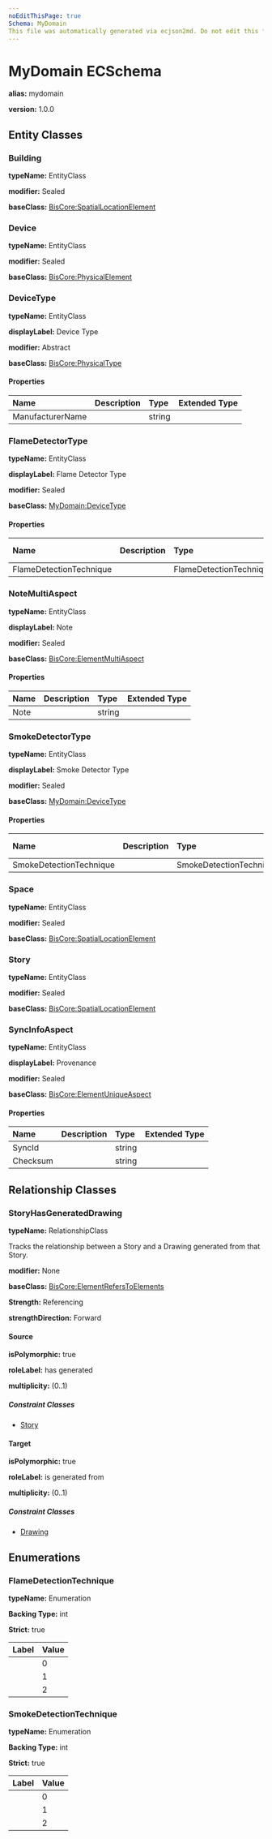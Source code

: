 ```yaml
---
noEditThisPage: true
Schema: MyDomain
This file was automatically generated via ecjson2md. Do not edit this file. Any edits made to this file will be overwritten the next time it is generated
---
```


# MyDomain ECSchema

**alias:** mydomain

**version:** 1.0.0

## Entity Classes

### Building

**typeName:** EntityClass

**modifier:** Sealed

**baseClass:** [BisCore:SpatialLocationElement](biscore.ecschema.md#spatiallocationelement)

### Device

**typeName:** EntityClass

**modifier:** Sealed

**baseClass:** [BisCore:PhysicalElement](biscore.ecschema.md#physicalelement)

### DeviceType

**typeName:** EntityClass

**displayLabel:** Device Type

**modifier:** Abstract

**baseClass:** [BisCore:PhysicalType](biscore.ecschema.md#physicaltype)

#### Properties

|    Name    |    Description    |    Type    |      Extended Type     |
|:-----------|:------------------|:-----------|:-----------------------|
|ManufacturerName||string||

### FlameDetectorType

**typeName:** EntityClass

**displayLabel:** Flame Detector Type

**modifier:** Sealed

**baseClass:** [MyDomain:DeviceType](#devicetype)

#### Properties

|    Name    |    Description    |    Type    |      Extended Type     |
|:-----------|:------------------|:-----------|:-----------------------|
|FlameDetectionTechnique||FlameDetectionTechnique||

### NoteMultiAspect

**typeName:** EntityClass

**displayLabel:** Note

**modifier:** Sealed

**baseClass:** [BisCore:ElementMultiAspect](biscore.ecschema.md#elementmultiaspect)

#### Properties

|    Name    |    Description    |    Type    |      Extended Type     |
|:-----------|:------------------|:-----------|:-----------------------|
|Note||string||

### SmokeDetectorType

**typeName:** EntityClass

**displayLabel:** Smoke Detector Type

**modifier:** Sealed

**baseClass:** [MyDomain:DeviceType](#devicetype)

#### Properties

|    Name    |    Description    |    Type    |      Extended Type     |
|:-----------|:------------------|:-----------|:-----------------------|
|SmokeDetectionTechnique||SmokeDetectionTechnique||

### Space

**typeName:** EntityClass

**modifier:** Sealed

**baseClass:** [BisCore:SpatialLocationElement](biscore.ecschema.md#spatiallocationelement)

### Story

**typeName:** EntityClass

**modifier:** Sealed

**baseClass:** [BisCore:SpatialLocationElement](biscore.ecschema.md#spatiallocationelement)

### SyncInfoAspect

**typeName:** EntityClass

**displayLabel:** Provenance

**modifier:** Sealed

**baseClass:** [BisCore:ElementUniqueAspect](biscore.ecschema.md#elementuniqueaspect)

#### Properties

|    Name    |    Description    |    Type    |      Extended Type     |
|:-----------|:------------------|:-----------|:-----------------------|
|SyncId||string||
|Checksum||string||

## Relationship Classes

### StoryHasGeneratedDrawing

**typeName:** RelationshipClass

Tracks the relationship between a Story and a Drawing generated from that Story.

**modifier:** None

**baseClass:** [BisCore:ElementRefersToElements](biscore.ecschema.md#elementreferstoelements)

**Strength:** Referencing

**strengthDirection:** Forward

#### Source

**isPolymorphic:** true

**roleLabel:** has generated

**multiplicity:** (0..1)

##### Constraint Classes

- [Story](mydomain.ecschema.md#story)

#### Target

**isPolymorphic:** true

**roleLabel:** is generated from

**multiplicity:** (0..1)

##### Constraint Classes

- [Drawing](biscore.ecschema.md#drawing)

## Enumerations

### FlameDetectionTechnique

**typeName:** Enumeration

**Backing Type:** int

**Strict:** true

|    Label    |    Value    |
|:------------|:------------|
||0|
||1|
||2|

### SmokeDetectionTechnique

**typeName:** Enumeration

**Backing Type:** int

**Strict:** true

|    Label    |    Value    |
|:------------|:------------|
||0|
||1|
||2|
